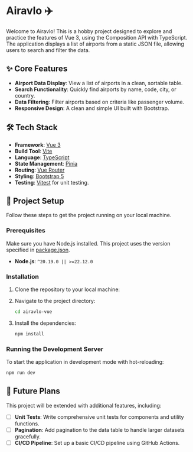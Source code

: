 # Airavlo ✈️

Welcome to Airavlo! This is a hobby project designed to explore and practice the features of Vue 3, using the Composition API with TypeScript. The application displays a list of airports from a static JSON file, allowing users to search and filter the data.

## ✨ Core Features

- **Airport Data Display**: View a list of airports in a clean, sortable table.
- **Search Functionality**: Quickly find airports by name, code, city, or country.
- **Data Filtering**: Filter airports based on criteria like passenger volume.
- **Responsive Design**: A clean and simple UI built with Bootstrap.

## 🛠️ Tech Stack

- **Framework**: [Vue 3](https://vuejs.org/)
- **Build Tool**: [Vite](https://vitejs.dev/)
- **Language**: [TypeScript](https://www.typescriptlang.org/)
- **State Management**: [Pinia](https://pinia.vuejs.org/)
- **Routing**: [Vue Router](https://router.vuejs.org/)
- **Styling**: [Bootstrap 5](https://getbootstrap.com/)
- **Testing**: [Vitest](https://vitest.dev/) for unit testing.

## 🚀 Project Setup

Follow these steps to get the project running on your local machine.

### Prerequisites

Make sure you have Node.js installed. This project uses the version specified in [package.json](cci:7://file:///Users/aliemresavas/Desktop/Workspace/airavlo/package.json:0:0-0:0).

- **Node.js**: `^20.19.0 || >=22.12.0`

### Installation

1.  Clone the repository to your local machine:

2.  Navigate to the project directory:
    ```sh
    cd airavlo-vue
    ```

3.  Install the dependencies:
    ```sh
    npm install
    ```

### Running the Development Server

To start the application in development mode with hot-reloading:

```sh
npm run dev
```

## 🔮 Future Plans

This project will be extended with additional features, including:

- [ ] **Unit Tests**: Write comprehensive unit tests for components and utility functions.
- [ ] **Pagination**: Add pagination to the data table to handle larger datasets gracefully.
- [ ] **CI/CD Pipeline**: Set up a basic CI/CD pipeline using GitHub Actions.

